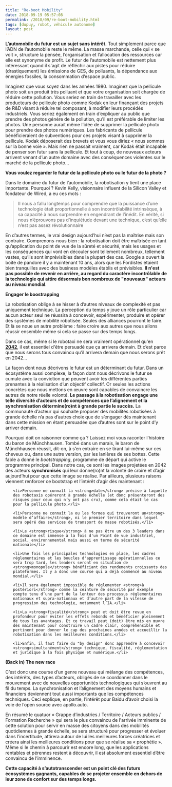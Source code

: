```yaml
---
title: "Re-boot Mobility"
date: 2018-09-19 05:57:08
permalink: /2018/09/re-boot-mobility.html
tags: [dupuy, robot, véhicule autonome]
layout: post
---
```


<strong>L’automobile du futur est un sujet sans intérêt.</strong> Tout simplement parce que l’ADN de l’automobile reste le même. La masse marchande, celle qui « se voit », structure la pensée, l’organisation et l’allocation des ressources car elle est synonyme de profit. Le futur de l’automobile est nettement plus intéressant quand il s'agit de réfléchir aux pistes pour réduire (drastiquement) les émissions de GES, de polluants, la dépendance aux énergies fossiles, la consommation d’espace public.



Imaginez que vous soyez dans les années 1980. Imaginez que la pellicule photo soit un produit très polluant et que votre organisation soit chargée de réduire cette pollution. Vous seriez en train de travailler avec les producteurs de pellicule photo comme Kodak en leur finançant des projets de R&D visant à réduire tel composant, à modifier leurs procédés industriels. Vous seriez également en train d’expliquer au public que prendre des photos génère de la pollution, qu’il est préférable de limiter les photos. Une personne aurait même l’idée de supprimer la pellicule photo pour prendre des photos numériques. Les fabricants de pellicule bénéficieraient de subventions pour ces projets visant à supprimer la pellicule. Kodak déposerait des brevets et vous vous diriez « nous sommes sur la bonne voie ». Mais rien ne passait vraiment, car Kodak était incapable de penser son futur sans la pellicule. Et tout à coup, de nouveaux acteurs arrivent venant d’un autre domaine avec des conséquences violentes sur le marché de la pellicule photo…



<strong>Vous voulez regarder le futur de la pellicule photo ou le futur de la photo ?</strong>



Dans le domaine du futur de l’automobile, la robotisation y tient une place importante. Pourquoi ? Kevin Kelly, visionnaire influent de la Silicon Valley et fondateur de Wired, a eu ces mots : <!--more-->

<blockquote>Il nous a fallu longtemps pour comprendre que la puissance d’une technologie était proportionnelle à son incontrôlabilité intrinsèque, à sa capacité à nous surprendre en engendrant de l’inédit. En vérité, si nous n’éprouvons pas d’inquiétude devant une technique, c’est qu’elle n’est pas assez révolutionnaire</blockquote>

En d’autres termes, le vrai design aujourd’hui n’est pas la maîtrise mais son contraire. Comprenons-nous bien : la robotisation doit être maîtrisée en tant qu’application du point de vue de la sûreté et sécurité, mais les usages et les conséquences qui vont en découler sont tellement nombreux, tellement vastes, qu’ils sont imprévisibles dans la plupart des cas. Google a ouvert la boite de pandore il y a maintenant 10 ans, alors que les Fordistes étaient bien tranquilles avec des business modèles établis et prévisibles. <strong>Il n'est pas possible de revenir en arrière, au regard du caractère incontrôlable de la technologie qui attire désormais bon nombreux de "nouveaux" acteurs au niveau mondial</strong>.



<strong>Engager le boostrapping</strong>



La robotisation oblige à se hisser à d’autres niveaux de complexité et pas uniquement technique. La perception du temps y joue un rôle particulier car aucun acteur seul ne réussira à concevoir, expérimenter, produire et opérer des systèmes de mobilité robotisée. Seules des alliances pourront le faire. Et là se noue un autre problème : faire croire aux autres que nous allons réussir ensemble même si cela se passe sur des temps longs.



Dans ce cas, même si le robotaxi ne sera vraiment opérationnel qu'en <a href="https://www.latribune.fr/entreprises-finance/industrie/automobile/bernard-favre-la-voiture-autonome-n-arrivera-pas-avant-2040-789934.html" target="_blank" rel="noopener"><strong>2042</strong></a>, il est essentiel d'être persuadé que ça arrivera demain. Et c’est parce que nous serons tous convaincu qu’il arrivera demain que nous serons prêt en 2042…



La façon dont nous décrivons le futur est un déterminant du futur. Dans un écosystème aussi complexe, la façon dont nous décrivons le futur se cumule avec la conviction que peuvent avoir les différentes parties prenantes à la réalisation d’un objectif collectif. Or seules les actions concrètes que nous mettons en œuvre sont capables de convaincre les autres de notre réelle volonté. <strong>Le passage à la robotisation engage une telle diversité d’acteurs et de compétences que l’alignement et la synchronisation détermine(ro)nt à grande partie le succès.</strong> La communauté d’acteur qui souhaite proposer des mobilités robotisées à grande échelle n’a pas d’autres choix que de s’engager dès maintenant dans cette mission en étant persuadée que d’autres sont sur le point d’y arriver demain.



Pourquoi doit on raisonner comme ça ? Laissez moi vous raconter l’histoire du baron de Münchhausen. Tombé dans un marais, le baron de Münchhausen réussit, dit-on, à s’en extraire en se tirant lui-même sur ces cheveux ou, dans une autre version, par les lanières de ses bottes. Cette fable a donné le <em>bootstrapping</em>, programme de départ qui active le programme principal. Dans notre cas, ce sont les images projetées en 2042 des acteurs <strong>synchronisés</strong> qui leur donne(ro)nt la volonté de croire et d’agir aujourd’hui pour que cette image se réalise. Par ailleurs, plusieurs raisons viennent renforcer ce bootstrap et l’intérêt d’agir dès maintenant :

<ul>

 	<li>Personne ne connaît la <strong>date</strong> précise à laquelle des robotaxis opéreront à grande échelle (et donc présenteront des risques pour ceux qui n’y ont pas cru), comme cela était le cas pour la pellicule photo,</li>

 	<li>Personne ne connaît la ou les formes qui trouveront un<strong> modèle d’affaire</strong>, ni le premier territoire dans lequel sera opéré des services de transport de masse robotisés.</li>

 	<li>Le <strong>risque</strong> à ne pas être un des 3 leaders dans ce domaine est immense à la fois d'un Point de vue industriel, social, environnemental mais aussi en terme de sécurité nationale</li>

 	<li>Une fois les principales technologies en place, les cadres réglementaires et les boucles d'apprentissage opérationnelles ce sera trop tard, les leaders seront en situation de <strong>monopole</strong> bénéficiant des rendements croissants des plateformes. Il y a donc une course qui a déjà commencé au niveau mondial.</li>

 	<li>Il sera également impossible de réglementer <strong>à postériori</strong> comme la ceinture de sécurité par exemple compte tenu d’une part de la lenteur des processus réglementaires nationaux et supra-nationaux et d’autre part de la vitesse de progression des technologie, notamment l’IA.</li>

 	<li>La <strong>fiscalité</strong> peut et doit être revue en profondeur pour éviter les effets rebonds et bénéficier pleinement de tous les avantages. Et ce travail peut (doit) être mis en œuvre dès maintenant pour construire un cadre clair, compréhensible et pertinent pour donner le cap des prochaines années et accueillir la robotisation dans les meilleures conditions.</li>

 	<li>Enfin, il faut faire du "by design" donc apprendre à concevoir <strong>simultanément</strong> technique, fiscalité, réglementation et juridique à la fois physique et numérique.</li>

</ul>

<strong>(Back in) The new race</strong>



C’est donc une course d’un genre nouveau qui mélange des compétences, des intérêts, des types d’acteurs, obligés de se coordonner dans le mouvement avec de nouvelles opportunités technologiques qui s’ouvrent au fil du temps. La synchronisation et l’alignement des moyens humains et financiers deviennent tout aussi importants que les compétences techniques. Ceci explique, en partie, l’intérêt pour Baidu d’avoir choisi la voie de l’open source avec apollo.auto.



En résumé le quatuor « Grappe d’industries / Territoire / Acteurs publics / Formation Recherche » qui sera le plus convaincu de l'arrivée imminente de cette solution pour servir en masse des citoyens dans des mobilités quotidiennes à grande échelle, se sera structuré pour progresser et évoluer dans l’incertitude, attirera autour de lui les meilleures forces créatrices et créera ainsi les meilleures conditions pour que se réalise sa « prophétie ». Même si le chemin à parcourir est encore long, que les applications rentables et pérennes restent à découvrir, il est absolument essentiel d’être convaincu de l’imminence.



<strong>Cette capacité à s’autotranscender est un point clé des futurs écosystèmes gagnants, capables de se projeter ensemble en dehors de leur zone de confort sur des temps longs.</strong>
